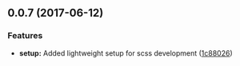 <a name="0.0.7"></a>
## 0.0.7 (2017-06-12)


### Features

* **setup:** Added lightweight setup for scss development ([1c88026](https://github.com/rokie83/design/commit/1c88026))



